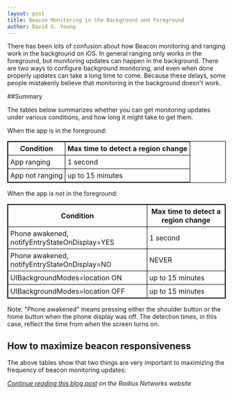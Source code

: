 ```yaml
---
layout: post
title: Beacon Monitoring in the Background and Foreground
author: David G. Young
---
```


There has been lots of confusion about how Beacon monitoring and ranging work in the background on iOS.  In general ranging only works in the foreground, but monitoring updates can happen in the background.  There are two ways to configure background monitoring, and even when done properly updates can take a long time to come.  Because these delays, some people mistakenly believe that monitoring in the background doesn't work.

##Summary

The tables below summarizes whether you can get monitoring updates under various conditions, and how long it might take to get them.

When the app is in the foreground:

<style type="text/css">
  table.rsum {
    border-collapse: collapse;
    border: 1px solid black;
  }
  table.rsum td{
    border: 1px solid black;
    padding: 5px;
  }
  table.rsum th{
    border: 1px solid black;
    padding: 5px;
  }

</style>

<table class="rsum">
<tr><th>Condition</th><th>Max time to detect a region change</th></tr>
<tr><td>App ranging    </td><td>1 second</td></tr>
<tr><td>App not ranging</td><td>up to 15 minutes</td></tr>
</table>

When the app is not in the foreground:

<table class="rsum">
<tr><th>Condition</th><th>Max time to detect a region change</th></tr>
<tr><td>Phone awakened, notifyEntryStateOnDisplay=YES</td><td>1 second </td></tr>
<tr><td>Phone awakened, notifyEntryStateOnDisplay=NO</td><td>NEVER </td></tr>
<tr><td>UIBackgroundModes=location ON</td><td>up to 15 minutes </td></tr>
<tr><td>UIBackgroundModes=location OFF</td><td>up to 15 minutes </td></tr>
</table>

Note: "Phone awakened" means pressing either the shoulder button or the home button when the phone display was off.  The detection times, in this case, reflect the time from when the screen turns on.


## How to maximize beacon responsiveness

The above tables show that two things are very important to maximizing the frequency of beacon monitoring updates:

<i>[Continue reading this blog post](http://developer.radiusnetworks.com/2013/11/13/ibeacon-monitoring-in-the-background-and-foreground) on the Radius Networks website</i>
